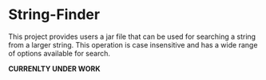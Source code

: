# String-Finder

This project provides users a jar file that can be used for searching a string from a larger string. This operation is case insensitive and has a wide range of options available for search.

**CURRENLTY UNDER WORK**
